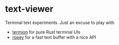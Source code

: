 # text-viewer

Terminal text experiments. Just an excuse to play with

* [termion](https://github.com/ticki/termion) for pure Rust terminal UIs
* [ropey](https://github.com/cessan/ropey) for a fast text buffer with a nice API


